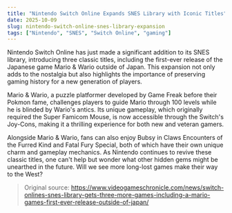 ```yaml
---
title: "Nintendo Switch Online Expands SNES Library with Iconic Titles"
date: 2025-10-09
slug: nintendo-switch-online-snes-library-expansion
tags: ["Nintendo", "SNES", "Switch Online", "gaming"]
---
```

Nintendo Switch Online has just made a significant addition to its SNES library, introducing three classic titles, including the first-ever release of the Japanese game Mario & Wario outside of Japan. This expansion not only adds to the nostalgia but also highlights the importance of preserving gaming history for a new generation of players.

Mario & Wario, a puzzle platformer developed by Game Freak before their Pokmon fame, challenges players to guide Mario through 100 levels while he is blinded by Wario's antics. Its unique gameplay, which originally required the Super Famicom Mouse, is now accessible through the Switch's Joy-Cons, making it a thrilling experience for both new and veteran gamers.

Alongside Mario & Wario, fans can also enjoy Bubsy in Claws Encounters of the Furred Kind and Fatal Fury Special, both of which have their own unique charm and gameplay mechanics. As Nintendo continues to revive these classic titles, one can't help but wonder what other hidden gems might be unearthed in the future. Will we see more long-lost games make their way to the West?

> Original source: https://www.videogameschronicle.com/news/switch-onlines-snes-library-gets-three-more-games-including-a-mario-games-first-ever-release-outside-of-japan/